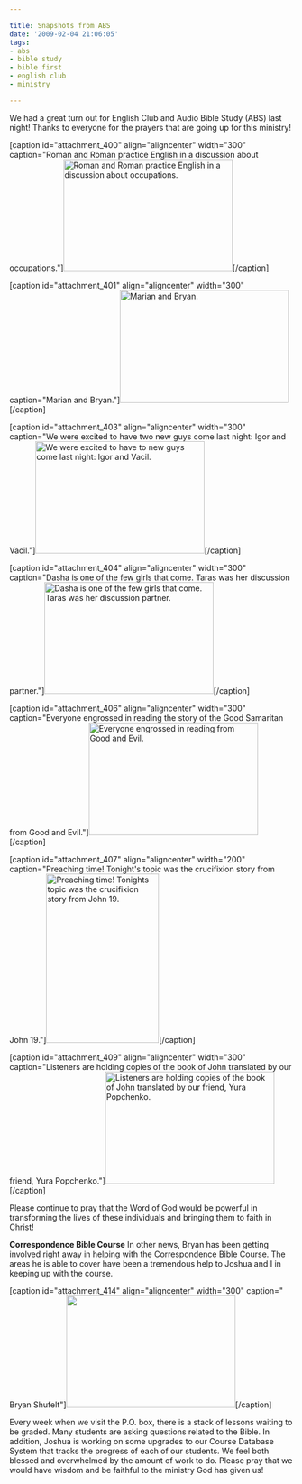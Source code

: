 ```yaml
---

title: Snapshots from ABS
date: '2009-02-04 21:06:05'
tags:
- abs
- bible study
- bible first
- english club
- ministry

---
```


<div class="mceTemp mceIEcenter" style="text-align: left;">We had a great turn out for English Club and Audio Bible Study (ABS) last night! Thanks to everyone for the prayers that are going up for this ministry!</div>

[caption id="attachment_400" align="aligncenter" width="300" caption="Roman and Roman practice English in a discussion about occupations."]<a href="//d21yo20tm8bmc2.cloudfront.net/2009/02/dsc_4834.jpg"><img class="size-medium wp-image-400" title="dsc_4834" src="//d21yo20tm8bmc2.cloudfront.net/2009/02/dsc_4834-300x198.jpg" alt="Roman and Roman practice English in a discussion about occupations." width="300" height="198" /></a>[/caption]

[caption id="attachment_401" align="aligncenter" width="300" caption="Marian and Bryan."]<a href="//d21yo20tm8bmc2.cloudfront.net/2009/02/dsc_4835.jpg"><img class="size-medium wp-image-401" title="dsc_4835" src="//d21yo20tm8bmc2.cloudfront.net/2009/02/dsc_4835-300x200.jpg" alt="Marian and Bryan." width="300" height="200" /></a>[/caption]
<!--more-->
[caption id="attachment_403" align="aligncenter" width="300" caption="We were excited to have two new guys come last night: Igor and Vacil."]<a href="//d21yo20tm8bmc2.cloudfront.net/2009/02/dsc_4840.jpg"><img class="size-medium wp-image-403" title="dsc_4840" src="//d21yo20tm8bmc2.cloudfront.net/2009/02/dsc_4840-300x199.jpg" alt="We were excited to have to new guys come last night: Igor and Vacil." width="300" height="199" /></a>[/caption]

[caption id="attachment_404" align="aligncenter" width="300" caption="Dasha is one of the few girls that come. Taras was her discussion partner."]<a href="//d21yo20tm8bmc2.cloudfront.net/2009/02/dsc_4839.jpg"><img class="size-medium wp-image-404" title="dsc_4839" src="//d21yo20tm8bmc2.cloudfront.net/2009/02/dsc_4839-300x198.jpg" alt="Dasha is one of the few girls that come. Taras was her discussion partner." width="300" height="198" /></a>[/caption]

[caption id="attachment_406" align="aligncenter" width="300" caption="Everyone engrossed in reading the story of the Good Samaritan from Good and Evil."]<a href="//d21yo20tm8bmc2.cloudfront.net/2009/02/dsc_4842.jpg"><img class="size-medium wp-image-406" title="dsc_4842" src="//d21yo20tm8bmc2.cloudfront.net/2009/02/dsc_4842-300x200.jpg" alt="Everyone engrossed in reading from Good and Evil." width="300" height="200" /></a>[/caption]

[caption id="attachment_407" align="aligncenter" width="200" caption="Preaching time! Tonight&#39;s topic was the crucifixion story from John 19."]<a href="//d21yo20tm8bmc2.cloudfront.net/2009/02/dsc_4848.jpg"><img class="size-medium wp-image-407" title="dsc_4848" src="//d21yo20tm8bmc2.cloudfront.net/2009/02/dsc_4848-200x300.jpg" alt="Preaching time! Tonights topic was the crucifixion story from John 19." width="200" height="300" /></a>[/caption]

[caption id="attachment_409" align="aligncenter" width="300" caption="Listeners are holding copies of the book of John translated by our friend, Yura Popchenko."]<a href="//d21yo20tm8bmc2.cloudfront.net/2009/02/dsc_4845.jpg"><img class="size-medium wp-image-409" title="dsc_4845" src="//d21yo20tm8bmc2.cloudfront.net/2009/02/dsc_4845-300x199.jpg" alt="Listeners are holding copies of the book of John translated by our friend, Yura Popchenko." width="300" height="199" /></a>[/caption]

Please continue to pray that the Word of God would be powerful in transforming the lives of these individuals and bringing them to faith in Christ!

<strong>Correspondence Bible Course</strong>
In other news, Bryan has been getting involved right away in helping with the Correspondence Bible Course. The areas he is able to cover have been a tremendous help to Joshua and I in keeping up with the course.

[caption id="attachment_414" align="aligncenter" width="300" caption=" Bryan Shufelt"]<a href="//d21yo20tm8bmc2.cloudfront.net/2009/02/dsc_4804.jpg"><img class="size-medium wp-image-414" title="dsc_4804" src="//d21yo20tm8bmc2.cloudfront.net/2009/02/dsc_4804-300x199.jpg" alt=" " width="300" height="199" /></a>[/caption]

Every week when we visit the P.O. box, there is a stack of lessons waiting to be graded. Many students are asking questions related to the Bible. In addition, Joshua is working on some upgrades to our Course Database System that tracks the progress of each of our students. We feel both blessed and overwhelmed by the amount of work to do. Please pray that we would have wisdom and be faithful to the ministry God has given us!
